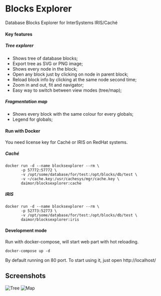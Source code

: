 # Blocks Explorer
Database Blocks Explorer for InterSystems IRIS/Caché

#### Key features
##### Tree explorer
+ Shows tree of database blocks;
+ Export tree as SVG or PNG image;
+ Shows every node in the block;
+ Open any block just by clicking on node in parent block;
+ Reload block info by clicking at the same node second time;
+ Zoom in and out, fit and navigator;
+ Easy way to switch between view modes (tree/map);

##### Fragmentation map
+ Shows every block with the same colour for every globals;
+ Legend for globals;

#### Run with Docker
You need license key for Caché or IRIS on RedHat systems.
##### Caché
```
docker run -d --name blocksexplorer --rm \
       -p 57772:57772 \
       -v /opt/some/database/for/test:/opt/blocks/db/test \
       -v ~/cache.key:/usr/cachesys/mgr/cache.key \
       daimor/blocksexplorer:cache
```
##### IRIS
```
docker run -d --name blocksexplorer --rm \
       -p 52773:52773 \
       -v /opt/some/database/for/test:/opt/blocks/db/test \
       daimor/blocksexplorer:iris
```

#### Development mode
Run with docker-compose, will start web part with hot reloading.
```
docker-compose up -d
```
By default running on 80 port. To start using it, just open http://localhost/

## Screenshots

![Tree](https://cloud.githubusercontent.com/assets/1212251/9978584/f4964ada-5f40-11e5-8b23-2d20cb03e7b1.png)
![Map](https://cloud.githubusercontent.com/assets/1212251/9978586/f967a3e2-5f40-11e5-82a4-8588d47340b5.png)
